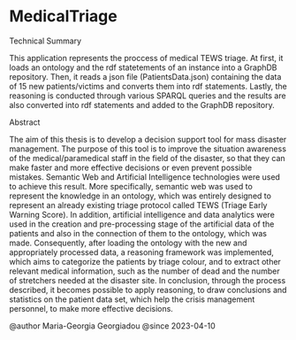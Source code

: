 # MedicalTriage
Technical Summary

This application represents the proccess of medical TEWS triage.
At first, it loads an ontology and the rdf statetements of an instance
into a GraphDB repository. Then, it reads a json file (PatientsData.json)
containing the data of 15 new patients/victims and converts them into rdf statements. 
Lastly, the reasoning is conducted through various SPARQL queries and the results
are also converted into rdf statements and added to the GraphDB repository.

Abstract

The aim of this thesis is to develop a decision support tool for mass disaster 
management. The purpose of this tool is to improve the situation awareness of the 
medical/paramedical staff in the field of the disaster, so that they can make faster and 
more effective decisions or even prevent possible mistakes. Semantic Web and 
Artificial Intelligence technologies were used to achieve this result. More specifically, 
semantic web was used to represent the knowledge in an ontology, which was entirely 
designed to represent an already existing triage protocol called TEWS (Triage Early 
Warning Score). In addition, artificial intelligence and data analytics were used in the 
creation and pre-processing stage of the artificial data of the patients and also in the 
connection of them to the ontology, which was made. Consequently, after loading the 
ontology with the new and appropriately processed data, a reasoning framework was 
implemented, which aims to categorize the patients by triage colour, and to extract other 
relevant medical information, such as the number of dead and the number of stretchers 
needed at the disaster site. In conclusion, through the process described, it becomes 
possible to apply reasoning, to draw conclusions and statistics on the patient data set, 
which help the crisis management personnel, to make more effective decisions.

@author Maria-Georgia Georgiadou
@since 2023-04-10

